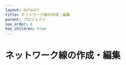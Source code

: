 ```yaml
---
layout: default
title: ネットワーク線の作成・編集
parent: プロジェクト
nav_order: 6
has_children: true
---
```


# ネットワーク線の作成・編集
